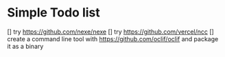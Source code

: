 # Simple Todo list
[] try https://github.com/nexe/nexe
[] try https://github.com/vercel/ncc
[] create a command line tool with https://github.com/oclif/oclif and package it as a binary